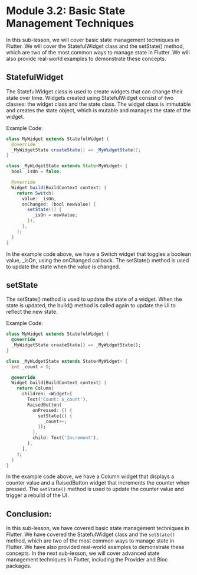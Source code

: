 # Module 3.2: Basic State Management Techniques

In this sub-lesson, we will cover basic state management techniques in Flutter. We will cover the StatefulWidget class and the setState() method, which are two of the most common ways to manage state in Flutter. We will also provide real-world examples to demonstrate these concepts.

## StatefulWidget

The StatefulWidget class is used to create widgets that can change their state over time. Widgets created using StatefulWidget consist of two classes: the widget class and the state class. The widget class is immutable and creates the state object, which is mutable and manages the state of the widget.

Example Code:

```java
class MyWidget extends StatefulWidget {
  @override
  _MyWidgetState createState() => _MyWidgetState();
}

class _MyWidgetState extends State<MyWidget> {
  bool _isOn = false;

  @override
  Widget build(BuildContext context) {
    return Switch(
      value: _isOn,
      onChanged: (bool newValue) {
        setState(() {
          _isOn = newValue;
        });
      },
    );
  }
}
```

In the example code above, we have a Switch widget that toggles a boolean value, _isOn, using the onChanged callback. The setState() method is used to update the state when the value is changed.

## setState

The setState() method is used to update the state of a widget. When the state is updated, the build() method is called again to update the UI to reflect the new state.

Example Code:

```dart
class MyWidget extends StatefulWidget {
  @override
  _MyWidgetState createState() => _MyWidgetState();
}

class _MyWidgetState extends State<MyWidget> {
  int _count = 0;

  @override
  Widget build(BuildContext context) {
    return Column(
      children: <Widget>[
        Text('Count: $_count'),
        RaisedButton(
          onPressed: () {
            setState(() {
              _count++;
            });
          },
          child: Text('Increment'),
        ),
      ],
    );
  }
}
```

In the example code above, we have a Column widget that displays a counter value and a RaisedButton widget that increments the counter when pressed. The `setState()` method is used to update the counter value and trigger a rebuild of the UI.

## Conclusion:

In this sub-lesson, we have covered basic state management techniques in Flutter. We have covered the StatefulWidget class and the `setState()` method, which are two of the most common ways to manage state in Flutter. We have also provided real-world examples to demonstrate these concepts. In the next sub-lesson, we will cover advanced state management techniques in Flutter, including the Provider and Bloc packages.